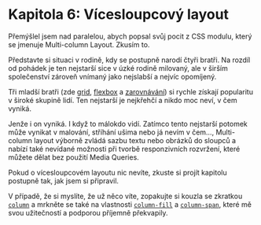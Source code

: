 # Kapitola 6: Vícesloupcový layout

Přemýšlel jsem nad paralelou, abych popsal svůj pocit z CSS modulu, který se jmenuje Multi-column Layout. Zkusím to.

Představte si situaci v rodině, kdy se postupně narodí čtyři bratři. Na rozdíl od pohádek je ten nejstarší sice v úzké rodině milovaný, ale v širším společenství zároveň vnímaný jako nejslabší a nejvíc opomíjený.

Tři mladší bratři (zde [grid](css-grid.md), [flexbox](css-flexbox.md) a [zarovnávání](css-box-alignment.md)) si rychle získají popularitu v široké skupině lidí. Ten nejstarší je nejkřehčí a nikdo moc neví, v čem vyniká.

Jenže i on vyniká. I když to málokdo vidí. Zatímco tento nejstarší potomek může vynikat v malování, stříhání ušima nebo já nevím v čem…, Multi-column layout výborně zvládá sazbu textu nebo obrázků do sloupců a nabízí také nevídané možnosti při tvorbě responzivních rozvržení, které můžete dělat bez použití Media Queries.

Pokud o vícesloupcovém layoutu nic nevíte, zkuste si projít kapitolu postupně tak, jak jsem si připravil.

V případě, že si myslíte, že už něco víte, zopakujte si kouzla se zkratkou [`column`](css-multicol-column.md) a mrkněte se také na vlastnosti [`column-fill`](css-multicol-fill.md) a [`column-span`](css-multicol-span.md), které mě svou užitečností a podporou příjemně překvapily.
